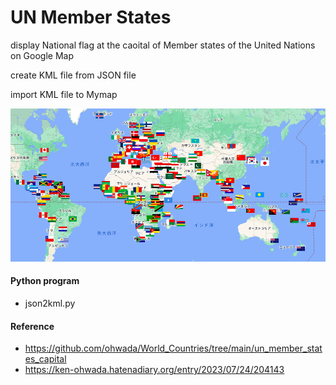UN Member States
===============

display National flag at the caoital of Member states of the United Nations  on Google Map

create KML file from JSON file

import KML file to Mymap

![un_members](https://github.com/ohwada/World_Countries/blob/main/national_flags_gmap/un_member_states/screenshots/un_members_capital.png)

#### Python program
- json2kml.py

#### Reference
- https://github.com/ohwada/World_Countries/tree/main/un_member_states_capital
- https://ken-ohwada.hatenadiary.org/entry/2023/07/24/204143

